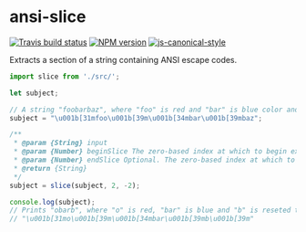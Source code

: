 # ansi-slice

[![Travis build status](http://img.shields.io/travis/gajus/ansi-slice/master.svg?style=flat)](https://travis-ci.org/gajus/ansi-slice)
[![NPM version](http://img.shields.io/npm/v/ansi-slice.svg?style=flat)](https://www.npmjs.com/package/ansi-slice)
[![js-canonical-style](https://img.shields.io/badge/code%20style-canonical-brightgreen.svg?style=flat)](https://github.com/gajus/canonical)

Extracts a section of a string containing ANSI escape codes.

```js
import slice from './src/';

let subject;

// A string "foobarbaz", where "foo" is red and "bar" is blue color and "baz" is reseted to the default.
subject = "\u001b[31mfoo\u001b[39m\u001b[34mbar\u001b[39mbaz";

/**
 * @param {String} input
 * @param {Number} beginSlice The zero-based index at which to begin extraction.
 * @param {Number} endSlice Optional. The zero-based index at which to end extraction.
 * @return {String}
 */
subject = slice(subject, 2, -2);

console.log(subject);
// Prints "obarb", where "o" is red, "bar" is blue and "b" is reseted to the default.
// "\u001b[31mo\u001b[39m\u001b[34mbar\u001b[39mb\u001b[39m"
```
